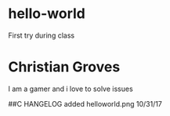 # hello-world
First try during class
<h1> Christian Groves</h1>
I am a gamer and i love to solve issues 

##C HANGELOG
added helloworld.png 10/31/17
